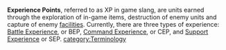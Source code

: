 **Experience Points**, referred to as XP in game slang, are units earned
through the exploration of in-game items, destruction of enemy units and
capture of enemy [facilities](/facilities "wikilink"). Currently, there
are three types of experience: [Battle
Experience](/Battle_Experience_Points "wikilink"), or BEP, [Command
Experience](/Command_Experience_Points "wikilink"), or CEP, and [Support
Experience](/Support_Experience_Points "wikilink") or SEP.
[category:Terminology](/category:Terminology "wikilink")
